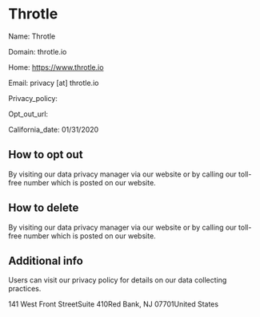 
# Throtle

Name: Throtle

Domain: throtle.io

Home: https://www.throtle.io

Email: privacy [at] throtle.io

Privacy_policy: 

Opt_out_url: 

California_date: 01/31/2020



## How to opt out

By visiting our data privacy manager via our website or by calling our toll-free number which is posted on our website.

## How to delete

By visiting our data privacy manager via our website or by calling our toll-free number which is posted on our website.

## Additional info

Users can visit our privacy policy for details on our data collecting practices.

141 West Front StreetSuite 410Red Bank, NJ 07701United States

